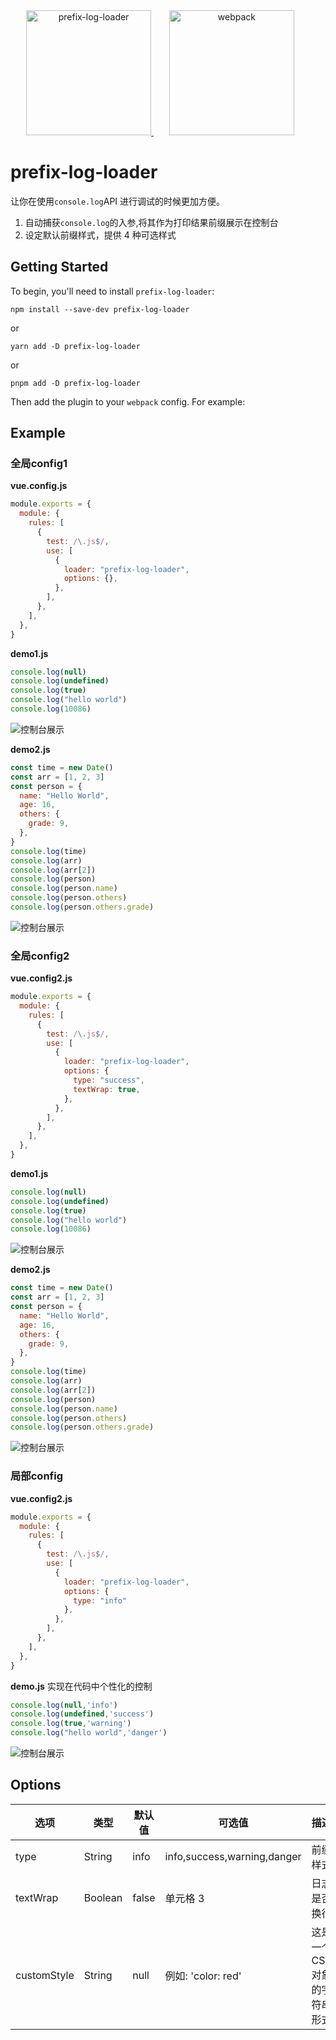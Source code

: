 <div align="center">
  <a href="https://v2.cn.vuejs.org/v2/guide/">
   <img width="200" height="200" src="https://v2.cn.vuejs.org/images/logo.svg" alt="prefix-log-loader">
  </a>
  <a href="https://github.com/webpack/webpack">
    <img width="200" height="200" vspace="" hspace="25" src="https://webpack.js.org/assets/icon-square-big.svg" alt="webpack">
  </a>
</div>

# prefix-log-loader

让你在使用`console.log`API 进行调试的时候更加方便。

1. 自动捕获`console.log`的入参,将其作为打印结果前缀展示在控制台
2. 设定默认前缀样式，提供 4 种可选样式

## Getting Started

To begin, you'll need to install `prefix-log-loader`:

```console
npm install --save-dev prefix-log-loader
```

or

```console
yarn add -D prefix-log-loader
```

or

```console
pnpm add -D prefix-log-loader
```

Then add the plugin to your `webpack` config. For example:

## Example

### 全局config1

**vue.config.js**

```js
module.exports = {
  module: {
    rules: [
      {
        test: /\.js$/,
        use: [
          {
            loader: "prefix-log-loader",
            options: {},
          },
        ],
      },
    ],
  },
}
```

**demo1.js**

```javascript
console.log(null)
console.log(undefined)
console.log(true)
console.log("hello world")
console.log(10086)
```

![控制台展示](https://raw.githubusercontent.com/tuyongtao-T/simple-webpack-loaders/main/packages/prefix-log/imgs/20240715213959708.png)


**demo2.js**

```javascript
const time = new Date()
const arr = [1, 2, 3]
const person = {
  name: "Hello World",
  age: 16,
  others: {
    grade: 9,
  },
}
console.log(time)
console.log(arr)
console.log(arr[2])
console.log(person)
console.log(person.name)
console.log(person.others)
console.log(person.others.grade)
```

![控制台展示](https://raw.githubusercontent.com/tuyongtao-T/simple-webpack-loaders/main/packages/prefix-log/imgs/20240715214207190.png)


### 全局config2
**vue.config2.js**

```js
module.exports = {
  module: {
    rules: [
      {
        test: /\.js$/,
        use: [
          {
            loader: "prefix-log-loader",
            options: {
              type: "success",
              textWrap: true,
            },
          },
        ],
      },
    ],
  },
}
```

**demo1.js**

```javascript
console.log(null)
console.log(undefined)
console.log(true)
console.log("hello world")
console.log(10086)
```

![控制台展示](https://raw.githubusercontent.com/tuyongtao-T/simple-webpack-loaders/main/packages/prefix-log/imgs/20240716095000295.png)


**demo2.js**

```javascript
const time = new Date()
const arr = [1, 2, 3]
const person = {
  name: "Hello World",
  age: 16,
  others: {
    grade: 9,
  },
}
console.log(time)
console.log(arr)
console.log(arr[2])
console.log(person)
console.log(person.name)
console.log(person.others)
console.log(person.others.grade)
```
![控制台展示](https://raw.githubusercontent.com/tuyongtao-T/simple-webpack-loaders/main/packages/prefix-log/imgs/20240716095100008.png)


### 局部config
**vue.config2.js**

```js
module.exports = {
  module: {
    rules: [
      {
        test: /\.js$/,
        use: [
          {
            loader: "prefix-log-loader",
            options: {
              type: "info"
            },
          },
        ],
      },
    ],
  },
}
```

**demo.js**
实现在代码中个性化的控制

```javascript
console.log(null,'info')
console.log(undefined,'success')
console.log(true,'warning')
console.log("hello world",'danger')
```
![控制台展示](https://raw.githubusercontent.com/tuyongtao-T/simple-webpack-loaders/main/packages/prefix-log/imgs/20240716095540340.png)




## Options

| 选项        | 类型    | 默认值 | 可选值                      | 描述                          |
| ----------- | ------- | ------ | --------------------------- | ----------------------------- |
| type        | String  | info   | info,success,warning,danger | 前缀样式                      |
| textWrap    | Boolean | false  | 单元格 3                    | 日志是否换行                  |
| customStyle | String  | null   | 例如: 'color: red'          | 这是一个 CSS 对象的字符串形式 |